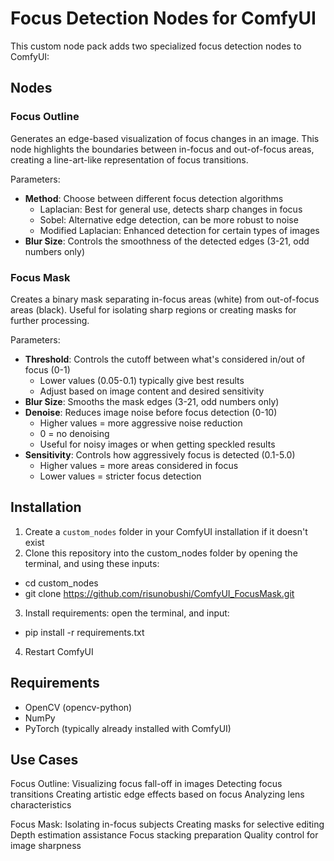 # Focus Detection Nodes for ComfyUI

This custom node pack adds two specialized focus detection nodes to ComfyUI:

## Nodes

### Focus Outline
Generates an edge-based visualization of focus changes in an image. This node highlights the boundaries between in-focus and out-of-focus areas, creating a line-art-like representation of focus transitions.

Parameters:
- **Method**: Choose between different focus detection algorithms
  - Laplacian: Best for general use, detects sharp changes in focus
  - Sobel: Alternative edge detection, can be more robust to noise
  - Modified Laplacian: Enhanced detection for certain types of images
- **Blur Size**: Controls the smoothness of the detected edges (3-21, odd numbers only)

### Focus Mask
Creates a binary mask separating in-focus areas (white) from out-of-focus areas (black). Useful for isolating sharp regions or creating masks for further processing.

Parameters:
- **Threshold**: Controls the cutoff between what's considered in/out of focus (0-1)
  - Lower values (0.05-0.1) typically give best results
  - Adjust based on image content and desired sensitivity
- **Blur Size**: Smooths the mask edges (3-21, odd numbers only)
- **Denoise**: Reduces image noise before focus detection (0-10)
  - Higher values = more aggressive noise reduction
  - 0 = no denoising
  - Useful for noisy images or when getting speckled results
- **Sensitivity**: Controls how aggressively focus is detected (0.1-5.0)
  - Higher values = more areas considered in focus
  - Lower values = stricter focus detection

## Installation

1. Create a `custom_nodes` folder in your ComfyUI installation if it doesn't exist
2. Clone this repository into the custom_nodes folder by opening the terminal, and using these inputs:
- cd custom_nodes
- git clone https://github.com/risunobushi/ComfyUI_FocusMask.git
3. Install requirements:
open the terminal, and input:
- pip install -r requirements.txt
4. Restart ComfyUI

## Requirements
- OpenCV (opencv-python)
- NumPy
- PyTorch (typically already installed with ComfyUI)

## Use Cases
Focus Outline:
Visualizing focus fall-off in images
Detecting focus transitions
Creating artistic edge effects based on focus
Analyzing lens characteristics

Focus Mask:
Isolating in-focus subjects
Creating masks for selective editing
Depth estimation assistance
Focus stacking preparation
Quality control for image sharpness
